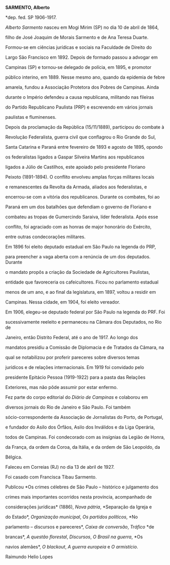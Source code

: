 **SARMENTO, Alberto**



\*dep. fed. SP 1906-1917.



*Alberto Sarmento* nasceu em Mogi Mirim (SP) no dia 10 de abril de 1864,

filho de José Joaquim de Morais Sarmento e de Ana Teresa Duarte.



Formou-se em ciências jurídicas e sociais na Faculdade de Direito do

Largo São Francisco em 1892. Depois de formado passou a advogar em

Campinas (SP) e tornou-se delegado de polícia, em 1895, e promotor

público interino, em 1889. Nesse mesmo ano, quando da epidemia de febre

amarela, fundou a Associação Protetora dos Pobres de Campinas. Ainda

durante o Império defendeu a causa republicana, militando nas fileiras

do Partido Republicano Paulista (PRP) e escrevendo em vários jornais

paulistas e fluminenses.



Depois da proclamação da República (15/11/1889), participou do combate à

Revolução Federalista, guerra civil que conflagrou o Rio Grande do Sul,

Santa Catarina e Paraná entre fevereiro de 1893 e agosto de 1895, opondo

os federalistas ligados a Gaspar Silveira Martins aos republicanos

ligados a Júlio de Castilhos, este apoiado pelo presidente Floriano

Peixoto (1891-1894). O conflito envolveu amplas forças militares locais

e remanescentes da Revolta da Armada, aliados aos federalistas, e

encerrou-se com a vitória dos republicanos. Durante os combates, foi ao

Paraná em um dos batalhões que defendiam o governo de Floriano e

combateu as tropas de Gumercindo Saraiva, líder federalista. Após esse

conflito, foi agraciado com as honras de major honorário do Exército,

entre outras condecorações militares.



Em 1896 foi eleito deputado estadual em São Paulo na legenda do PRP,

para preencher a vaga aberta com a renúncia de um dos deputados. Durante

o mandato propôs a criação da Sociedade de Agricultores Paulistas,

entidade que favoreceria os cafeicultores. Ficou no parlamento estadual

menos de um ano, e ao final da legislatura, em 1897, voltou a residir em

Campinas. Nessa cidade, em 1904, foi eleito vereador.



Em 1906, elegeu-se deputado federal por São Paulo na legenda do PRF. Foi

sucessivamente reeleito e permaneceu na Câmara dos Deputados, no Rio de

Janeiro, então Distrito Federal, até o ano de 1917. Ao longo dos

mandatos presidiu a Comissão de Diplomacia e de Tratados da Câmara, na

qual se notabilizou por proferir pareceres sobre diversos temas

jurídicos e de relações internacionais. Em 1919 foi convidado pelo

presidente Epitácio Pessoa (1919-1922) para a pasta das Relações

Exteriores, mas não pôde assumir por estar enfermo.



Fez parte do corpo editorial do *Diário de Campinas* e colaborou em

diversos jornais do Rio de Janeiro e São Paulo. Foi também

sócio-correspondente da Associação de Jornalistas do Porto, de Portugal,

e fundador do Asilo dos Órfãos, Asilo dos Inválidos e da Liga Operária,

todos de Campinas. Foi condecorado com as insígnias da Legião de Honra,

da França, da ordem da Coroa, da Itália, e da ordem de São Leopoldo, da

Bélgica.



Faleceu em Correias (RJ) no dia 13 de abril de 1927.



Foi casado com Francisca Tibau Sarmento.



Publicou *Os crimes célebres de São Paulo – histórico e julgamento dos

crimes mais importantes ocorridos nesta província, acompanhado de

considerações jurídicas* (1886), *Nova pátria*, *Separação da Igreja e

do Estado*, *Organização municipal*, *Os* *partidos políticos*, *No

parlamento – discursos e pareceres*, *Caixa de conversão*, *Tráfico* *de

brancas*, *A questão florestal*, *Discursos*, *O Brasil na guerra*, *Os

navios alemães*, *O* *blackout*, *A guerra europeia* e *O armistício*.



Raimundo Helio Lopes



